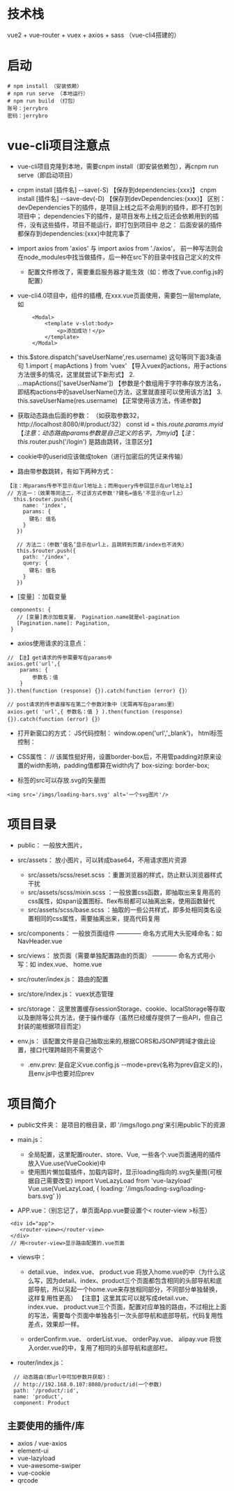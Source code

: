 # 技术栈
vue2 + vue-router + vuex + axios + sass （vue-cli4搭建的）
# 启动
```
# npm install （安装依赖）
# npm run serve （本地运行）
# npm run build （打包）
账号：jerrybro
密码：jerrybro
```
# vue-cli项目注意点
- vue-cli项目克隆到本地，需要cnpm install（即安装依赖包），再cnpm run serve（即启动项目）
- cnpm install [插件名] --save(-S)      【保存到dependencies:{xxx}】
	  cnpm install [插件名] --save-dev(-D)  【保存到devDependencies:{xxx}】
	  区别：
	       devDependencies下的插件，是项目上线之后不会用到的插件，即不打包到项目中；
	  	   dependencies下的插件，是项目发布上线之后还会依赖用到的插件，没有这些插件，项目不能运行，即打包到项目中
	  总之： 后面安装的插件都保存到dependencies:{xxx}中就完事了

- import axios from 'axios' 与 import axios from './axios'，
	  前一种写法则会在node_modules中找当做插件，后一种在src下的目录中找自己定义的文件

	- 配置文件修改了，需要重启服务器才能生效（如：修改了vue.config.js的配置）

- vue-cli4.0项目中，组件的插槽<slot name='body'></slot>,
	  在xxx.vue页面使用，需要包一层template, 如
```
		<Modal>
			<template v-slot:body>
				<p>添加成功！</p>
			</template>
		</Modal>
```

- this.$store.dispatch('saveUserName',res.username) 这句等同下面3条语句
	      1.import { mapActions } from 'vuex' 【导入vuex的actions，用于actions方法很多的情况，这里就尝试下新形式】
	      2. ...mapActions(['saveUserName']) 【参数是个数组用于字符串存放方法名，即结构actions中的saveUserName()方法，这里就直接可以使用该方法】
	      3. this.saveUserName(res.username)  【正常使用该方法，传递参数】

- 获取动态路由后面的参数： （如获取参数32， http://localhost:8080/#/product/32）
	  const id = this.$route.params.myid    【注意：动态路由params参数是自己定义的名字，为myid】
	  【注： this.$router.push('/login') 是路由跳转，注意区分】

- cookie中的userid应该做成token（进行加密后的凭证来传输）

- 路由带参数跳转，有如下两种方式：
```
【注：用params传参不显示在url地址上；而用query传参回显示在url地址上】  
// 方法一：（效果等同法二，不过该方式参数'?键名=值名'不显示在url上）
  this.$router.push({
     name: 'index',
     params: {
       键名: 值名
     }
   })
   
   // 方法二：（参数‘值名’显示在url上，且跳转到页面/index也不消失）
   this.$router.push({
     path: '/index',
     query: {
       键名: 值名
     }
   })
```

- [变量] ：加载变量 
```
 components: {
   // [变量]表示加载变量， Pagination.name就是el-pagination
   [Pagination.name]: Pagination,
 }
```

- axios使用请求的注意点：
```
// 【注】get请求的传参需要写在params中
axios.get('url',{
	params: {
		参数名：值
	}
}).then(function (response) {}).catch(function (error) {}）

// post请求的传参直接写在第二个参数对象中（无需再写在params里）
axios.get( 'url',{ 参数名：值 } ).then(function (response) {}).catch(function (error) {}）
```

- 打开新窗口的方式：
		JS代码控制： window.open('url','_blank')，
		html标签控制： <a href='url' target="_blank"></a>

- CSS属性：
	// 该属性挺好用，设置border-box后，不用管padding对原来设置的width影响，padding值都算在width内了
		 box-sizing: border-box;
		 
- <img>标签的src可以存放.svg的矢量图
```
<img src='/imgs/loading-bars.svg' alt='一个svg图片'/> 
```

# 项目目录
  * public： 一般放大图片，
  * src/assets： 放小图片，可以转成base64，不用请求图片资源
  	* src/assets/scss/reset.scss ：重置浏览器的样式，防止默认浏览器样式干扰
  	* src/assets/scss/mixin.scss ：一般放置css函数，即抽取出来复用高的css属性，如span设置图标、flex布局都可以抽离出来，使用函数替代
  	* src/assets/scss/base.scss ：抽取的一些公共样式，即多处相同类名设置相同的css属性，需要抽离出来，提高代码复用

  * src/components： 一般放页面组件   ———— 命名方式用大头驼峰命名：如 NavHeader.vue
  * src/views： 放页面（需要单独配置路由的页面） ———— 命名方式用小写：如 index.vue、 home.vue

  * src/router/index.js： 路由的配置
  * src/store/index.js： vuex状态管理
  * src/storage： 这里放置缓存sessionStorage、cookie、localStorage等存取以及删除等公共方法，便于操作缓存（虽然已经缓存提供了一些API，但自己封装的能根据项目而定）

  * env.js： 该配置文件是自己抽取出来的,根据CORS和JSONP跨域才做此设置，接口代理跨越则不需要这个
  	- .env.prev: 是自定义vue.config.js --mode=prev(名称为prev自定义的)，且env.js中也要对应prev  
 
 
# 项目简介
 * public文件夹： 是项目的根目录，即 '/imgs/logo.png'来引用public下的资源

* main.js：
	* 全局配置，这里配置router、store、Vue, 一些各个.vue页面通用的插件放入Vue.use(VueCookie)中
	* 使用图片懒加载插件，加载内容时，显示loading指向的.svg矢量图(可根据自己需要改变)
		import VueLazyLoad from 'vue-lazyload'
		Vue.use(VueLazyLoad, {
	  		loading: '/imgs/loading-svg/loading-bars.svg'
		})

* APP.vue：（别忘记了，单页面App.vue要设置个< router-view >标签）
```
 <div id="app">
    <router-view></router-view>
 </div>
 // 用<router-view>显示路由配置的.vue页面
```

* views中：
	- detail.vue、 index.vue、 product.vue 将放入home.vue的<router-view>中（为什么这么写，因为detail、index、product三个页面都包含相同的头部导航和底部导航，所以另起一个home.vue来存放相同部分，不同部分单独替换<router-view>，这样复用性更高）
	【注意】这里其实可以就写成detail.vue、 index.vue、 product.vue三个页面，配置对应单独的路由，不过相比上面的写法，需要每个页面中单独各引一次头部导航和底部导航，代码复用性差点，效果却一样。

	- orderConfirm.vue、 orderList.vue、 orderPay.vue、 alipay.vue 将放入order.vue的<router-view>中，复用了相同的头部导航和底部栏。

* router/index.js：
```
  // 动态路由(即url中可加参数并获取)：
  // http://192.168.0.107:8080/product/id(一个参数)
  path: '/product/:id',
  name: 'product',
  component: Product
```
## 主要使用的插件/库
* axios / vue-axios
* element-ui
* vue-lazyload
* vue-awesome-swiper
* vue-cookie
* qrcode
